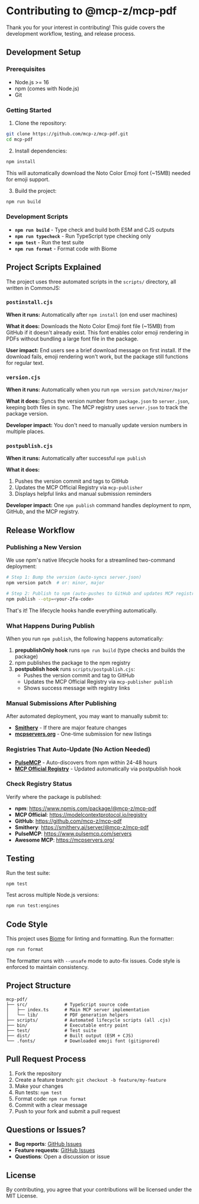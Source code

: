 # Contributing to @mcp-z/mcp-pdf

Thank you for your interest in contributing! This guide covers the development workflow, testing, and release process.

## Development Setup

### Prerequisites

- Node.js >= 16
- npm (comes with Node.js)
- Git

### Getting Started

1. Clone the repository:
```bash
git clone https://github.com/mcp-z/mcp-pdf.git
cd mcp-pdf
```

2. Install dependencies:
```bash
npm install
```

This will automatically download the Noto Color Emoji font (~15MB) needed for emoji support.

3. Build the project:
```bash
npm run build
```

### Development Scripts

- **`npm run build`** - Type check and build both ESM and CJS outputs
- **`npm run typecheck`** - Run TypeScript type checking only
- **`npm test`** - Run the test suite
- **`npm run format`** - Format code with Biome

## Project Scripts Explained

The project uses three automated scripts in the `scripts/` directory, all written in CommonJS:

### `postinstall.cjs`
**When it runs:** Automatically after `npm install` (on end user machines)

**What it does:** Downloads the Noto Color Emoji font file (~15MB) from GitHub if it doesn't already exist. This font enables color emoji rendering in PDFs without bundling a large font file in the package.

**User impact:** End users see a brief download message on first install. If the download fails, emoji rendering won't work, but the package still functions for regular text.

### `version.cjs`
**When it runs:** Automatically when you run `npm version patch/minor/major`

**What it does:** Syncs the version number from `package.json` to `server.json`, keeping both files in sync. The MCP registry uses `server.json` to track the package version.

**Developer impact:** You don't need to manually update version numbers in multiple places.

### `postpublish.cjs`
**When it runs:** Automatically after successful `npm publish`

**What it does:** 
1. Pushes the version commit and tags to GitHub
2. Updates the MCP Official Registry via `mcp-publisher`
3. Displays helpful links and manual submission reminders

**Developer impact:** One `npm publish` command handles deployment to npm, GitHub, and the MCP registry.

## Release Workflow

### Publishing a New Version

We use npm's native lifecycle hooks for a streamlined two-command deployment:

```bash
# Step 1: Bump the version (auto-syncs server.json)
npm version patch  # or: minor, major

# Step 2: Publish to npm (auto-pushes to GitHub and updates MCP registry)
npm publish --otp=<your-2fa-code>
```

That's it! The lifecycle hooks handle everything automatically.

### What Happens During Publish

When you run `npm publish`, the following happens automatically:

1. **prepublishOnly hook** runs `npm run build` (type checks and builds the package)
2. npm publishes the package to the npm registry
3. **postpublish hook** runs `scripts/postpublish.cjs`:
   - Pushes the version commit and tag to GitHub
   - Updates the MCP Official Registry via `mcp-publisher publish`
   - Shows success message with registry links

### Manual Submissions After Publishing

After automated deployment, you may want to manually submit to:

- **[Smithery](https://smithery.ai/new)** - If there are major feature changes
- **[mcpservers.org](https://mcpservers.org/submit)** - One-time submission for new listings

### Registries That Auto-Update (No Action Needed)

- **[PulseMCP](https://www.pulsemcp.com/servers)** - Auto-discovers from npm within 24-48 hours
- **[MCP Official Registry](https://modelcontextprotocol.io/registry)** - Updated automatically via postpublish hook

### Check Registry Status

Verify where the package is published:
- **npm**: https://www.npmjs.com/package/@mcp-z/mcp-pdf
- **MCP Official**: https://modelcontextprotocol.io/registry
- **GitHub**: https://github.com/mcp-z/mcp-pdf
- **Smithery**: https://smithery.ai/server/@mcp-z/mcp-pdf
- **PulseMCP**: https://www.pulsemcp.com/servers
- **Awesome MCP**: https://mcpservers.org/

## Testing

Run the test suite:

```bash
npm test
```

Test across multiple Node.js versions:

```bash
npm run test:engines
```

## Code Style

This project uses [Biome](https://biomejs.dev/) for linting and formatting. Run the formatter:

```bash
npm run format
```

The formatter runs with `--unsafe` mode to auto-fix issues. Code style is enforced to maintain consistency.

## Project Structure

```
mcp-pdf/
├── src/              # TypeScript source code
│   ├── index.ts      # Main MCP server implementation
│   └── lib/          # PDF generation helpers
├── scripts/          # Automated lifecycle scripts (all .cjs)
├── bin/              # Executable entry point
├── test/             # Test suite
├── dist/             # Built output (ESM + CJS)
└── .fonts/           # Downloaded emoji font (gitignored)
```

## Pull Request Process

1. Fork the repository
2. Create a feature branch: `git checkout -b feature/my-feature`
3. Make your changes
4. Run tests: `npm test`
5. Format code: `npm run format`
6. Commit with a clear message
7. Push to your fork and submit a pull request

## Questions or Issues?

- **Bug reports**: [GitHub Issues](https://github.com/mcp-z/mcp-pdf/issues)
- **Feature requests**: [GitHub Issues](https://github.com/mcp-z/mcp-pdf/issues)
- **Questions**: Open a discussion or issue

## License

By contributing, you agree that your contributions will be licensed under the MIT License.
